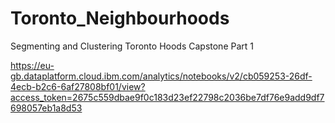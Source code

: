 # Toronto_Neighbourhoods
Segmenting and Clustering Toronto Hoods Capstone Part 1

https://eu-gb.dataplatform.cloud.ibm.com/analytics/notebooks/v2/cb059253-26df-4ecb-b2c6-6af27808bf01/view?access_token=2675c559dbae9f0c183d23ef22798c2036be7df76e9add9df7698057eb1a8d53
